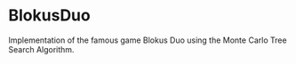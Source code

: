 # BlokusDuo

Implementation of the famous game Blokus Duo using the Monte Carlo Tree Search Algorithm.
